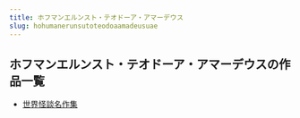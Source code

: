 ```yaml
---
title: ホフマンエルンスト・テオドーア・アマーデウス
slug: hohumanerunsutoteodoaamadeusuae
---
```


## ホフマンエルンスト・テオドーア・アマーデウスの作品一覧

- [世界怪談名作集](shijieguaitanmi-408)
